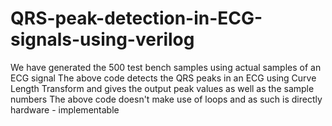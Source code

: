 # QRS-peak-detection-in-ECG-signals-using-verilog
We have generated the 500 test bench samples using actual samples of an ECG signal
The above code detects the QRS peaks in an ECG using Curve Length Transform and gives the output peak values as well as the sample numbers
The above code doesn't make use of loops and as such is directly hardware - implementable
